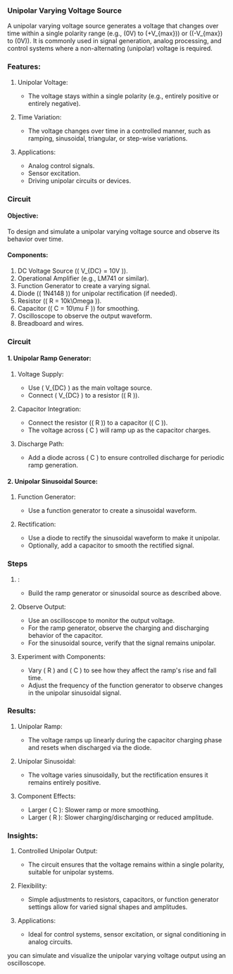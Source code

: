 ### Unipolar Varying Voltage Source

A unipolar varying voltage source generates a voltage that changes over time within a single polarity range (e.g., \(0V\) to \(+V_{max}\)) or (\(-V_{max}\) to \(0V\)). It is commonly used in signal generation, analog processing, and control systems where a non-alternating (unipolar) voltage is required.

### Features:

1. Unipolar Voltage:
   - The voltage stays within a single polarity (e.g., entirely positive or entirely negative).

2. Time Variation:
   - The voltage changes over time in a controlled manner, such as ramping, sinusoidal, triangular, or step-wise variations.

3. Applications:
   - Analog control signals.
   - Sensor excitation.
   - Driving unipolar circuits or devices.

### Circuit

#### Objective:

To design and simulate a unipolar varying voltage source and observe its behavior over time.

#### Components:

1. DC Voltage Source (\( V_{DC} = 10V \)).
2. Operational Amplifier (e.g., LM741 or similar).
3. Function Generator to create a varying signal.
4. Diode (\( 1N4148 \)) for unipolar rectification (if needed).
5. Resistor (\( R = 10k\Omega \)).
6. Capacitor (\( C = 10\mu F \)) for smoothing.
7. Oscilloscope to observe the output waveform.
8. Breadboard and wires.

### Circuit

#### 1. Unipolar Ramp Generator:

1. Voltage Supply:
   - Use \( V_{DC} \) as the main voltage source.
   - Connect \( V_{DC} \) to a resistor (\( R \)).

2. Capacitor Integration:
   - Connect the resistor (\( R \)) to a capacitor (\( C \)).
   - The voltage across \( C \) will ramp up as the capacitor charges.

3. Discharge Path:
   - Add a diode across \( C \) to ensure controlled discharge for periodic ramp generation.

#### 2. Unipolar Sinusoidal Source:

1. Function Generator:
   - Use a function generator to create a sinusoidal waveform.

2. Rectification:
   - Use a diode to rectify the sinusoidal waveform to make it unipolar.
   - Optionally, add a capacitor to smooth the rectified signal.

### Steps

1. :
   - Build the ramp generator or sinusoidal source as described above.

2. Observe Output:
   - Use an oscilloscope to monitor the output voltage.
   - For the ramp generator, observe the charging and discharging behavior of the capacitor.
   - For the sinusoidal source, verify that the signal remains unipolar.

3. Experiment with Components:
   - Vary \( R \) and \( C \) to see how they affect the ramp's rise and fall time.
   - Adjust the frequency of the function generator to observe changes in the unipolar sinusoidal signal.

### Results:

1. Unipolar Ramp:
   - The voltage ramps up linearly during the capacitor charging phase and resets when discharged via the diode.

2. Unipolar Sinusoidal:
   - The voltage varies sinusoidally, but the rectification ensures it remains entirely positive.

3. Component Effects:
   - Larger \( C \): Slower ramp or more smoothing.
   - Larger \( R \): Slower charging/discharging or reduced amplitude.

### Insights:

1. Controlled Unipolar Output:
   - The circuit ensures that the voltage remains within a single polarity, suitable for unipolar systems.

2. Flexibility:
   - Simple adjustments to resistors, capacitors, or function generator settings allow for varied signal shapes and amplitudes.

3. Applications:
   - Ideal for control systems, sensor excitation, or signal conditioning in analog circuits.

you can simulate and visualize the unipolar varying voltage output using an oscilloscope.
